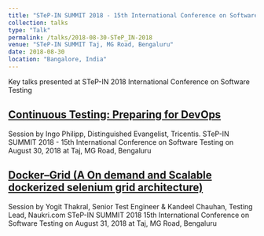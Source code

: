 ```yaml
---
title: "STeP-IN SUMMIT 2018 - 15th International Conference on Software Testing"
collection: talks
type: "Talk"
permalink: /talks/2018-08-30-STeP_IN-2018
venue: "STeP-IN SUMMIT Taj, MG Road, Bengaluru"
date: 2018-08-30
location: "Bangalore, India"
---
```


Key talks presented at STeP-IN 2018 International Conference on Software Testing

[Continuous Testing: Preparing for DevOps](http://bit.ly/2Etq9Cw)
------
Session by Ingo Philipp, Distinguished Evangelist, Tricentis.
STeP-IN SUMMIT 2018 - 15th International Conference on Software Testing on August 30, 2018 at Taj, MG Road, Bengaluru

[Docker–Grid (A On demand and Scalable dockerized selenium grid architecture)](http://bit.ly/30GlSVL)
------
Session by Yogit Thakral, Senior Test Engineer & Kandeel Chauhan, Testing Lead, Naukri.com
STeP-IN SUMMIT 2018 15th International Conference on Software Testing on August 31, 2018 at Taj, MG Road, Bengaluru